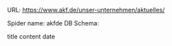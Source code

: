 URL: https://www.akf.de/unser-unternehmen/aktuelles/

Spider name: akfde
DB Schema:

title
content
date